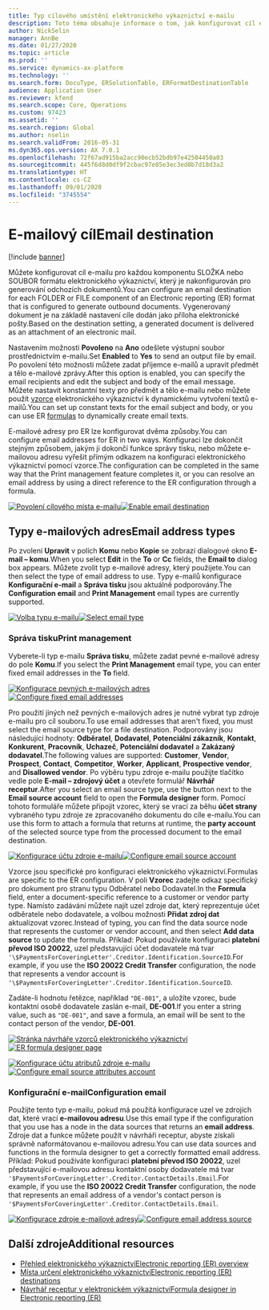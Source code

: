 ```yaml
---
title: Typ cílového umístění elektronického výkaznictví e-mailu
description: Toto téma obsahuje informace o tom, jak konfigurovat cíl e-mailu pro každou komponentu SLOŽKA nebo SOUBOR formátu elektronického výkaznictví, který je nakonfigurován pro generování odchozích dokumentů.
author: NickSelin
manager: AnnBe
ms.date: 01/27/2020
ms.topic: article
ms.prod: ''
ms.service: dynamics-ax-platform
ms.technology: ''
ms.search.form: DocuType, ERSolutionTable, ERFormatDestinationTable
audience: Application User
ms.reviewer: kfend
ms.search.scope: Core, Operations
ms.custom: 97423
ms.assetid: ''
ms.search.region: Global
ms.author: nselin
ms.search.validFrom: 2016-05-31
ms.dyn365.ops.version: AX 7.0.1
ms.openlocfilehash: 72f67ad915ba2acc90ecb52bdb97e42504450a03
ms.sourcegitcommit: 445f6d8d0df9f2cbac97e85e3ec3ed8b7d18d3a2
ms.translationtype: HT
ms.contentlocale: cs-CZ
ms.lasthandoff: 09/01/2020
ms.locfileid: "3745554"
---
```

# <a name="email-destination"></a><span data-ttu-id="9e70b-103">E-mailový cíl</span><span class="sxs-lookup"><span data-stu-id="9e70b-103">Email destination</span></span>

[!include [banner](../includes/banner.md)]

<span data-ttu-id="9e70b-104">Můžete konfigurovat cíl e-mailu pro každou komponentu SLOŽKA nebo SOUBOR formátu elektronického výkaznictví, který je nakonfigurován pro generování odchozích dokumentů.</span><span class="sxs-lookup"><span data-stu-id="9e70b-104">You can configure an email destination for each FOLDER or FILE component of an Electronic reporting (ER) format that is configured to generate outbound documents.</span></span> <span data-ttu-id="9e70b-105">Vygenerovaný dokument je na základě nastavení cíle dodán jako příloha elektronické pošty.</span><span class="sxs-lookup"><span data-stu-id="9e70b-105">Based on the destination setting, a generated document is delivered as an attachment of an electronic mail.</span></span>

<span data-ttu-id="9e70b-106">Nastavením možnosti **Povoleno** na **Ano** odešlete výstupní soubor prostřednictvím e-mailu.</span><span class="sxs-lookup"><span data-stu-id="9e70b-106">Set **Enabled** to **Yes** to send an output file by email.</span></span> <span data-ttu-id="9e70b-107">Po povolení této možnosti můžete zadat příjemce e-mailů a upravit předmět a tělo e-mailové zprávy.</span><span class="sxs-lookup"><span data-stu-id="9e70b-107">After this option is enabled, you can specify the email recipients and edit the subject and body of the email message.</span></span> <span data-ttu-id="9e70b-108">Můžete nastavit konstantní texty pro předmět a tělo e-mailu nebo můžete použít [vzorce](er-formula-language.md) elektronického výkaznictví k dynamickému vytvoření textů e-mailů.</span><span class="sxs-lookup"><span data-stu-id="9e70b-108">You can set up constant texts for the email subject and body, or you can use ER [formulas](er-formula-language.md) to dynamically create email texts.</span></span> 

<span data-ttu-id="9e70b-109">E-mailové adresy pro ER lze konfigurovat dvěma způsoby.</span><span class="sxs-lookup"><span data-stu-id="9e70b-109">You can configure email addresses for ER in two ways.</span></span> <span data-ttu-id="9e70b-110">Konfiguraci lze dokončit stejným způsobem, jakým ji dokončí funkce správy tisku, nebo můžete e-mailovou adresu vyřešit přímým odkazem na konfiguraci elektronického výkaznictví pomocí vzorce.</span><span class="sxs-lookup"><span data-stu-id="9e70b-110">The configuration can be completed in the same way that the Print management feature completes it, or you can resolve an email address by using a direct reference to the ER configuration through a formula.</span></span>

<span data-ttu-id="9e70b-111">[![Povolení cílového místa e-mailu](./media/ER_Destinations-EnableSingleDestination.png)](./media/ER_Destinations-EnableSingleDestination.png)</span><span class="sxs-lookup"><span data-stu-id="9e70b-111">[![Enable email destination](./media/ER_Destinations-EnableSingleDestination.png)](./media/ER_Destinations-EnableSingleDestination.png)</span></span>

## <a name="email-address-types"></a><span data-ttu-id="9e70b-112">Typy e-mailových adres</span><span class="sxs-lookup"><span data-stu-id="9e70b-112">Email address types</span></span>

<span data-ttu-id="9e70b-113">Po zvolení **Upravit** v polích **Komu** nebo **Kopie** se zobrazí dialogové okno **E-mail – komu**.</span><span class="sxs-lookup"><span data-stu-id="9e70b-113">When you select **Edit** in the **To** or **Cc** fields, the **Email to** dialog box appears.</span></span> <span data-ttu-id="9e70b-114">Můžete zvolit typ e-mailové adresy, který použijete.</span><span class="sxs-lookup"><span data-stu-id="9e70b-114">You can then select the type of email address to use.</span></span> <span data-ttu-id="9e70b-115">Typy e-mailů konfigurace **Konfigurační e-mail** a **Správa tisku** jsou aktuálně podporovány.</span><span class="sxs-lookup"><span data-stu-id="9e70b-115">The **Configuration email** and **Print Management** email types are currently supported.</span></span>

<span data-ttu-id="9e70b-116">[![Volba typu e-mailu](./media/ER_Destinations-EmailSelectAddressType.png)](./media/ER_Destinations-EmailSelectAddressType.png)</span><span class="sxs-lookup"><span data-stu-id="9e70b-116">[![Select email type](./media/ER_Destinations-EmailSelectAddressType.png)](./media/ER_Destinations-EmailSelectAddressType.png)</span></span>

### <a name="print-management"></a><span data-ttu-id="9e70b-117">Správa tisku</span><span class="sxs-lookup"><span data-stu-id="9e70b-117">Print management</span></span>

<span data-ttu-id="9e70b-118">Vyberete-li typ e-mailu **Správa tisku**, můžete zadat pevné e-mailové adresy do pole **Komu**.</span><span class="sxs-lookup"><span data-stu-id="9e70b-118">If you select the **Print Management** email type, you can enter fixed email addresses in the **To** field.</span></span> 

<span data-ttu-id="9e70b-119">[![Konfigurace pevných e-mailových adres](./media/ER_Destinations-EmailFixedAddress.png)](./media/ER_Destinations-EmailFixedAddress.png)</span><span class="sxs-lookup"><span data-stu-id="9e70b-119">[![Configure fixed email addresses](./media/ER_Destinations-EmailFixedAddress.png)](./media/ER_Destinations-EmailFixedAddress.png)</span></span>

<span data-ttu-id="9e70b-120">Pro použití jiných než pevných e-mailových adres je nutné vybrat typ zdroje e-mailu pro cíl souboru.</span><span class="sxs-lookup"><span data-stu-id="9e70b-120">To use email addresses that aren't fixed, you must select the email source type for a file destination.</span></span> <span data-ttu-id="9e70b-121">Podporovány jsou následující hodnoty: **Odběratel**, **Dodavatel**, **Potenciální zákazník**, **Kontakt**, **Konkurent**, **Pracovník**, **Uchazeč**, **Potenciální dodavatel** a **Zakázaný dodavatel**.</span><span class="sxs-lookup"><span data-stu-id="9e70b-121">The following values are supported: **Customer**, **Vendor**, **Prospect**, **Contact**, **Competitor**, **Worker**, **Applicant**, **Prospective vendor**, and **Disallowed vendor**.</span></span> <span data-ttu-id="9e70b-122">Po výběru typu zdroje e-mailu použijte tlačítko vedle pole **E-mail – zdrojový účet** a otevřete formulář **Návrhář receptur**.</span><span class="sxs-lookup"><span data-stu-id="9e70b-122">After you select an email source type, use the button next to the **Email source account** field to open the **Formula designer** form.</span></span> <span data-ttu-id="9e70b-123">Pomocí tohoto formuláře můžete připojit vzorec, který se vrací za běhu **účet strany** vybraného typu zdroje ze zpracovaného dokumentu do cíle e-mailu.</span><span class="sxs-lookup"><span data-stu-id="9e70b-123">You can use this form to attach a formula that returns at runtime, the **party account** of the selected source type from the processed document to the email destination.</span></span>

<span data-ttu-id="9e70b-124">[![Konfigurace účtu zdroje e-mailu](./media/ER_Destinations-EmailDefineAddressSource.png)](./media/ER_Destinations-EmailDefineAddressSource.png)</span><span class="sxs-lookup"><span data-stu-id="9e70b-124">[![Configure email source account](./media/ER_Destinations-EmailDefineAddressSource.png)](./media/ER_Destinations-EmailDefineAddressSource.png)</span></span>

<span data-ttu-id="9e70b-125">Vzorce jsou specifické pro konfiguraci elektronického výkaznictví.</span><span class="sxs-lookup"><span data-stu-id="9e70b-125">Formulas are specific to the ER configuration.</span></span> <span data-ttu-id="9e70b-126">V poli **Vzorec** zadejte odkaz specifický pro dokument pro stranu typu Odběratel nebo Dodavatel.</span><span class="sxs-lookup"><span data-stu-id="9e70b-126">In the **Formula** field, enter a document-specific reference to a customer or vendor party type.</span></span> <span data-ttu-id="9e70b-127">Namísto zadávání můžete najít uzel zdroje dat, který reprezentuje účet odběratele nebo dodavatele, a volbou možnosti **Přidat zdroj dat** aktualizovat vzorec.</span><span class="sxs-lookup"><span data-stu-id="9e70b-127">Instead of typing, you can find the data source node that represents the customer or vendor account, and then select **Add data source** to update the formula.</span></span> <span data-ttu-id="9e70b-128">Příklad: Pokud používáte konfiguraci **platební převod ISO 20022**, uzel představující účet dodavatele má tvar `'\$PaymentsForCoveringLetter'.Creditor.Identification.SourceID`.</span><span class="sxs-lookup"><span data-stu-id="9e70b-128">For example, if you use the **ISO 20022 Credit Transfer** configuration, the node that represents a vendor account is `'\$PaymentsForCoveringLetter'.Creditor.Identification.SourceID`.</span></span>

<span data-ttu-id="9e70b-129">Zadáte-li hodnotu řetězce, například `"DE-001"`, a uložíte vzorec, bude kontaktní osobě dodavatele zaslán e-mail, **DE-001**.</span><span class="sxs-lookup"><span data-stu-id="9e70b-129">If you enter a string value, such as `"DE-001"`, and save a formula, an email will be sent to the contact person of the vendor, **DE-001**.</span></span>


<span data-ttu-id="9e70b-130">[![Stránka návrháře vzorců elektronického výkaznictví](./media/ER_Destinations-EmailDefineAddressSourceFormula.png)](./media/ER_Destinations-EmailDefineAddressSourceFormula.png)</span><span class="sxs-lookup"><span data-stu-id="9e70b-130">[![ER formula designer page](./media/ER_Destinations-EmailDefineAddressSourceFormula.png)](./media/ER_Destinations-EmailDefineAddressSourceFormula.png)</span></span>

<span data-ttu-id="9e70b-131">[![Konfigurace účtu atributů zdroje e-mailu](./media/ER_Destinations-EmailDefineAddressSourceAttributes.png)](./media/ER_Destinations-EmailDefineAddressSourceAttributes.png)</span><span class="sxs-lookup"><span data-stu-id="9e70b-131">[![Configure email source attributes account](./media/ER_Destinations-EmailDefineAddressSourceAttributes.png)](./media/ER_Destinations-EmailDefineAddressSourceAttributes.png)</span></span>



### <a name="configuration-email"></a><span data-ttu-id="9e70b-132">Konfigurační e-mail</span><span class="sxs-lookup"><span data-stu-id="9e70b-132">Configuration email</span></span>

<span data-ttu-id="9e70b-133">Použijte tento typ e-mailu, pokud má použitá konfigurace uzel ve zdrojích dat, které vrací **e-mailovou adresu**.</span><span class="sxs-lookup"><span data-stu-id="9e70b-133">Use this email type if the configuration that you use has a node in the data sources that returns an **email address**.</span></span> <span data-ttu-id="9e70b-134">Zdroje dat a funkce můžete použít v návrháři receptur, abyste získali správně naformátovanou e-mailovou adresu.</span><span class="sxs-lookup"><span data-stu-id="9e70b-134">You can use data sources and functions in the formula designer to get a correctly formatted email address.</span></span> <span data-ttu-id="9e70b-135">Příklad: Pokud používáte konfiguraci **platební převod ISO 20022**, uzel představující e-mailovou adresu kontaktní osoby dodavatele má tvar `'$PaymentsForCoveringLetter'.Creditor.ContactDetails.Email`.</span><span class="sxs-lookup"><span data-stu-id="9e70b-135">For example, if you use the **ISO 20022 Credit Transfer** configuration, the node that represents an email address of a vendor's contact person is `'$PaymentsForCoveringLetter'.Creditor.ContactDetails.Email`.</span></span>

<span data-ttu-id="9e70b-136">[![Konfigurace zdroje e-mailové adresy](./media/ER_Destinations-EmailDefineAddressSource2.png)](./media/ER_Destinations-EmailDefineAddressSource2.png)</span><span class="sxs-lookup"><span data-stu-id="9e70b-136">[![Configure email address source](./media/ER_Destinations-EmailDefineAddressSource2.png)](./media/ER_Destinations-EmailDefineAddressSource2.png)</span></span>

## <a name="additional-resources"></a><span data-ttu-id="9e70b-137">Další zdroje</span><span class="sxs-lookup"><span data-stu-id="9e70b-137">Additional resources</span></span>

- [<span data-ttu-id="9e70b-138">Přehled elektronického výkaznictví</span><span class="sxs-lookup"><span data-stu-id="9e70b-138">Electronic reporting (ER) overview</span></span>](general-electronic-reporting.md)
- [<span data-ttu-id="9e70b-139">Místa určení elektronického výkaznictví</span><span class="sxs-lookup"><span data-stu-id="9e70b-139">Electronic reporting (ER) destinations</span></span>](electronic-reporting-destinations.md)
- [<span data-ttu-id="9e70b-140">Návrhář receptur v elektronickém výkaznictví</span><span class="sxs-lookup"><span data-stu-id="9e70b-140">Formula designer in Electronic reporting (ER)</span></span>](general-electronic-reporting-formula-designer.md)
